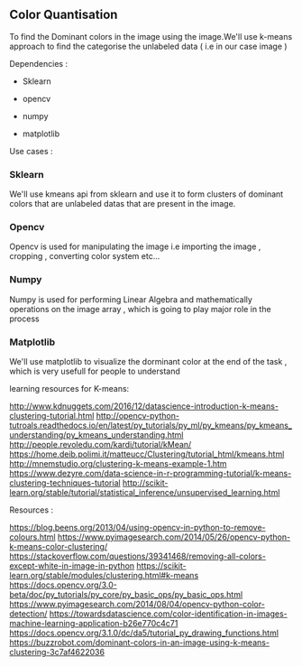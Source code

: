 ## Color Quantisation

To find the Dominant colors in the image using the image.We'll use k-means approach to find the categorise the unlabeled data ( i.e in our case image )

Dependencies :

- Sklearn

- opencv

- numpy

- matplotlib

Use cases :

### Sklearn

We'll use kmeans api from sklearn and use it to form clusters of dominant colors that are unlabeled datas that are present in the image. 

### Opencv

Opencv is used for manipulating the image i.e importing the image , cropping , converting color system etc...

### Numpy

Numpy is used for performing Linear Algebra and mathematically operations on the image array , which is going to play major role in the process

### Matplotlib

We'll use matplotlib to visualize the dorminant color at the end of the task , which is very usefull for people to understand

learning resources for K-means:

http://www.kdnuggets.com/2016/12/datascience-introduction-k-means-clustering-tutorial.html
http://opencv-python-tutroals.readthedocs.io/en/latest/py_tutorials/py_ml/py_kmeans/py_kmeans_understanding/py_kmeans_understanding.html
http://people.revoledu.com/kardi/tutorial/kMean/
https://home.deib.polimi.it/matteucc/Clustering/tutorial_html/kmeans.html
http://mnemstudio.org/clustering-k-means-example-1.htm
https://www.dezyre.com/data-science-in-r-programming-tutorial/k-means-clustering-techniques-tutorial
http://scikit-learn.org/stable/tutorial/statistical_inference/unsupervised_learning.html

Resources :

https://blog.beens.org/2013/04/using-opencv-in-python-to-remove-colours.html
https://www.pyimagesearch.com/2014/05/26/opencv-python-k-means-color-clustering/
https://stackoverflow.com/questions/39341468/removing-all-colors-except-white-in-image-in-python
https://scikit-learn.org/stable/modules/clustering.html#k-means
https://docs.opencv.org/3.0-beta/doc/py_tutorials/py_core/py_basic_ops/py_basic_ops.html
https://www.pyimagesearch.com/2014/08/04/opencv-python-color-detection/
https://towardsdatascience.com/color-identification-in-images-machine-learning-application-b26e770c4c71
https://docs.opencv.org/3.1.0/dc/da5/tutorial_py_drawing_functions.html
https://buzzrobot.com/dominant-colors-in-an-image-using-k-means-clustering-3c7af4622036
